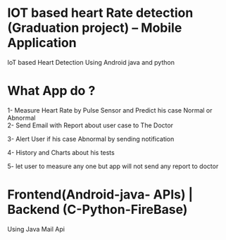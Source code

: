 # IOT based heart Rate detection (Graduation project) – Mobile Application
IoT based Heart Detection Using Android java and python 

# What App do ? 
1- Measure Heart Rate by Pulse Sensor and Predict his case Normal or Abnormal                                                                                                                   
2- Send Email with Report about user case to The Doctor

3- Alert User if his case Abnormal by sending notification

4- History and Charts about his tests

5- let user to measure any one but app will not send any report to doctor 

# Frontend(Android-java- APIs) | Backend (C-Python-FireBase)
Using Java Mail Api
